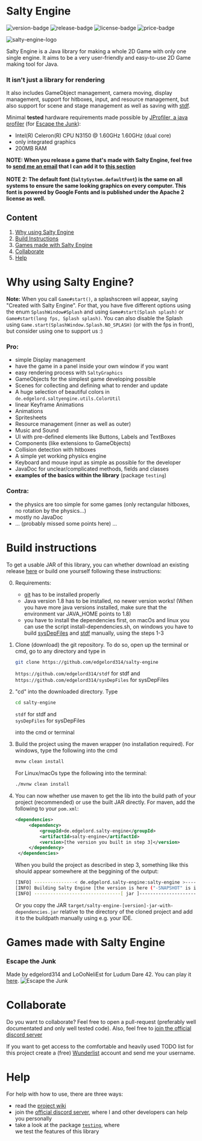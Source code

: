 # Salty Engine
![version-badge](https://img.shields.io/badge/version-0.14.10-orange.svg) ![release-badge](https://img.shields.io/badge/release-0.14.8-brightgreen.svg) ![license-badge](https://img.shields.io/hexpm/l/plug.svg) ![price-badge](https://img.shields.io/badge/price-free-red.svg)

![salty-engine-logo](logos/logo_small.png)

Salty Engine is a Java library for making a whole 2D Game with only one single engine. It aims to be a very user-friendly and easy-to-use 2D Game making tool for Java.

### It isn't just a library for rendering
It also includes GameObject management, camera moving,
display management, support for hitboxes, input, and
resource management, but also support for scene and
stage management as well as saving with
[stdf](github.com/edgelord314/stdf).

Minimal **tested** hardware requirements made possible by [JProfiler, a java profiler](https://www.ej-technologies.com/products/jprofiler/overview.html) (for [Escape the Junk](#games-made-with-salty-engine)):
- Intel(R) Celeron(R) CPU N3150 @ 1.60GHz 1.60GHz (dual core)
- only integrated graphics
- 200MB RAM

**NOTE: When you release a game that's made with Salty Engine, feel free to [send me an email](mailto:malte.dostal@gmail.com) that I can add it to [this section](#games-made-with-salty-engine)** <br></br>
**NOTE 2: The default font (`SaltySystem.defaultFont`) is the same on all systems to ensure the same looking graphics on every computer. This font is powered by Google Fonts and is published under the Apache 2 license as well.**  

## Content
1. [Why using Salty Engine](#why-using-salty-engine)
2. [Build Instructions](#build-instructions)
3. [Games made with Salty Engine](#games-made-with-salty-engine)
4. [Collaborate](#collaborate)
5. [Help](#help)


# Why using Salty Engine?
**Note:** When you call `Game#start()`, a splashscreen wil appear, saying "Created with Salty Engine". For that, you have five different options using the enum `SplashWindow#Splash` and using `Game#start(Splash splash)` or `Game#start(long fps, Splash splash)`.
You can also disable the Splash using `Game.start(SplashWindow.Splash.NO_SPLASH)` (or with the fps in front), but consider using one to support us :)


### Pro:
- simple Display management
- have the game in a panel inside your own window if you want
- easy rendering process with ```SaltyGraphics```
- GameObjects for the simplest game developing possible
- Scenes for collecting and defining what to render and update
- A huge selection of beautiful colors in `de.edgelord.saltyengine.utils.ColorUtil`
- linear Keyframe Animations
- Animations
- Spritesheets
- Resource management (inner as well as outer)
- Music and Sound
- UI with pre-defined elements like Buttons, Labels and TextBoxes
- Components (like extensions to GameObjects)
- Collision detection with hitboxes
- A simple yet working physics engine
- Keyboard and mouse input as simple as possible for the developer
- JavaDoc for unclear/complicated methods, fields and classes
- **examples of the basics within the library** (package `testing`)

### Contra: 
- the physics are too simple for some games (only rectangular hitboxes, no rotation by the physics...)
- mostly no JavaDoc
- ... (probably missed some points here) ...

# Build instructions
To get a usable JAR of this library, you can whether download an existing release [here](https://github.com/edgelord314/salty-engine/releases/) or build one yourself following these instructions:

0. Requirements: 
    - [git](https://git-scm.com) has to be installed properly
    - Java version 1.8 has to be installed, no newer version works! (When you have more java versions installed, make sure that the environment var JAVA_HOME points to 1.8)
    - you have to install the dependencies first, on macOs and linux you can use the script install-dependencies.sh,
    on windows you have to build [sysDepFiles](https://github.com/edgelord314/sysDepFiles) and [stdf](https://github.com/edgelord314/stdf) manually, using the steps 1-3
1. Clone (download) the git repository. To do so, open up the terminal or cmd, go to any directory and type in 
   
   ```bash
   git clone https://github.com/edgelord314/salty-engine
   ```
   `https://github.com/edgelord314/stdf` for stdf and <br>
   `https://github.com/edgelord314/sysDepFiles` for sysDepFiles
    
2. "cd" into the downloaded directory. Type 
   
   ```bash
   cd salty-engine
   ``` 
   `stdf` for stdf and <br>
   `sysDepFiles` for sysDepFiles <br> 
   
   into the cmd or terminal

3. Build the project using the maven wrapper (no installation required). 
   For windows, type the following into the cmd 
   
   ```bash
   mvnw clean install
   ```
   
   For Linux/macOs type the following into the terminal: 
   
   ```bash
   ./mvnw clean install
   ```
   
4. You can now whether use maven to get the lib into the build path of your project (recommended) or use the built JAR directly.
   For maven, add the following to your `pom.xml`:
   
   ```xml
   <dependencies>
        <dependency>
            <groupId>de.edgelord.salty-engine</groupId>
            <artifactId>salty-engine</artifactId>
            <version>[the version you built in step 3]</version>
        </dependency>
    </dependencies>
   ``` 
   When you build the project as described in step 3, something like this should appear somewhere at the beggining of the output:
   
   ```bash
   [INFO] ---------------< de.edgelord.salty-engine:salty-engine >----------------
   [INFO] Building Salty Engine [the version is here ("-SNAPSHOT" is important!)]
   [INFO] --------------------------------[ jar ]---------------------------------

   ```
   
   Or you copy the JAR `target/salty-engine-[version]-jar-with-dependencies.jar` relative to the directory of the cloned project and add it to the buildpath manually using e.g. your IDE.


# Games made with Salty Engine

### Escape the Junk
Made by edgelord314 and LoOoNeliEst for Ludum Dare 42. You can play it [here](https://ldjam.com/events/ludum-dare/42/escape-the-junk).
![Escape the Junk](games/Escape-the-Junk.png)

# Collaborate
Do you want to collaborate? Feel free to open a pull-request (preferably well documentated and only well tested code). Also, feel free to [join the official discord server](https://discord.gg/VW45ySv) <p>
If you want to get access to the comfortable and heavily used TODO list for this project create a (free) [Wunderlist](https://www.wunderlist.com/) account and send me your username.

# Help
For help with how to use, there are three ways:

- read the [project wiki](https://github.com/edgelord314/salty-engine/wiki)
- join the [official discord server](https://discord.gg/VW45ySv), where I and other developers can help you personally
- take a look at the package [`testing`](https://github.com/edgelord314/salty-engine/tree/master/src/main/java/testing), where   
  we test the features of this library
  
